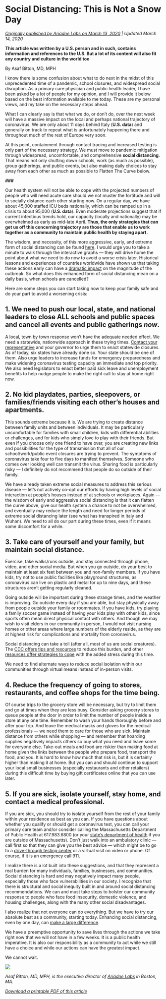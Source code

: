 # Social Distancing: This is Not a Snow Day

_[Originally published by Ariadne Labs on March 13, 2020](__link0__) | Updated March 14, 2020_

**This article was written by a U.S. person and in such, contains information and references to the U.S. But a lot of its content will also fit any country and culture in the world too**

By Asaf Bitton, MD, MPH

I know there is some confusion about what to do next in the midst of this unprecedented time of a pandemic, school closures, and widespread social disruption. As a primary care physician and public health leader, I have been asked by a lot of people for my opinion, and I will provide it below based on the best information available to me today. These are my personal views, and my take on the necessary steps ahead.

What I can clearly say is that what we do, or don’t do, over the next week will have a massive impact on the local and perhaps national trajectory of coronavirus. We are only about 11 days behind Italy (**U.S. data**) and generally on track to repeat what is unfortunately happening there and throughout much of the rest of Europe very soon.

At this point, containment through contact tracing and increased testing is only part of the necessary strategy. We must move to pandemic mitigation through widespread, uncomfortable, and comprehensive **social distancing**. That means not only shutting down schools, work (as much as possible), group gatherings, and public events, but also making daily choices to stay away from each other as much as possible to Flatten The Curve below.

__###__

Our health system will not be able to cope with the projected numbers of people who will need acute care should we not muster the fortitude and will to socially distance each other starting now. On a regular day, we have about 45,000 staffed ICU beds nationally, which can be ramped up in a crisis to about 95,000 (**U.S. data**). Even moderate projections suggest that if current infectious trends hold, our capacity (locally and nationally) may be overwhelmed as early as mid-late April. **Thus, the only strategies that can get us off this concerning trajectory are those that enable us to work together as a community to maintain public health by staying apart.**

The wisdom, and necessity, of this more aggressive, early, and extreme form of social distancing can be found [here](__link1__). I would urge you to take a minute to walk through the interactive graphs — they will drive home the point about what we need to do now to avoid a worse crisis later. Historical lessons and experiences of countries worldwide have shown us that taking these actions early can have a [dramatic impact](__link2__) on the magnitude of the outbreak. So what does this enhanced form of social distancing mean on a daily basis, when schools are cancelled?

Here are some steps you can start taking now to keep your family safe and do your part to avoid a worsening crisis:

## 1. We need to push our local, state, and national leaders to close ALL schools and public spaces and cancel all events and public gatherings _now_.

A local, town by town response won’t have the adequate needed effect. We need a statewide, nationwide approach in these trying times. [Contact your representative](__link3__) and your governor to urge them to enact statewide closures. As of today, six states have already done so. Your state should be one of them. Also urge leaders to increase funds for emergency preparedness and make widening coronavirus testing capacity an immediate and top priority. We also need legislators to enact better paid sick leave and unemployment benefits to help nudge people to make the right call to stay at home right now.

## 2. No kid playdates, parties, sleepovers, or families/friends visiting each other’s houses and apartments.

This sounds extreme because it is. We are trying to create distance between family units and between individuals. It may be particularly uncomfortable for families with small children, kids with differential abilities or challenges, and for kids who simply love to play with their friends. But even if you choose only one friend to have over, you are creating new links and possibilities for the type of transmission that all of our school/work/public event closures are trying to prevent. The symptoms of coronavirus take four to five days to manifest themselves. Someone who comes over looking well can transmit the virus. Sharing food is particularly risky — I definitely do not recommend that people do so outside of their family.

We have already taken extreme social measures to address this serious disease — let’s not actively co-opt our efforts by having high levels of social interaction at people’s houses instead of at schools or workplaces. Again — the wisdom of early and aggressive social distancing is that it can flatten the curve above, give our health system a chance to not be overwhelmed, and eventually may reduce the length and need for longer periods of extreme social distancing later (see what has transpired in Italy and Wuhan). We need to all do our part during these times, even if it means some discomfort for a while.

## 3. Take care of yourself and your family, but maintain social distance.

Exercise, take walks/runs outside, and stay connected through phone, video, and other social media. But when you go outside, do your best to maintain at least six feet between you and non-family members. If you have kids, try not to use public facilities like playground structures, as coronavirus can live on plastic and metal for up to nine days, and these structures aren’t getting regularly cleaned.

Going outside will be important during these strange times, and the weather is improving. Go outside every day if you are able, but stay physically away from people outside your family or roommates. If you have kids, try playing a family soccer game instead of having your kids play with other kids, since sports often mean direct physical contact with others. And though we may wish to visit elders in our community in person, I would not visit nursing homes or other areas where large numbers of the elderly reside, as they are at highest risk for complications and mortality from coronavirus.

Social distancing can take a toll (after all, most of us are social creatures). The [CDC offers tips and resources](__link4__) to reduce this burden, and other [resources offer strategies to cope](__link5__) with the added stress during this time.

We need to find alternate ways to reduce social isolation within our communities through virtual means instead of in-person visits.

## 4. Reduce the frequency of going to stores, restaurants, and coffee shops for the time being.

Of course trips to the grocery store will be necessary, but try to limit them and go at times when they are less busy. Consider asking grocery stores to queue people at the door in order to limit the number of people inside a store at any one time. Remember to wash your hands thoroughly before and after your trip. And leave the medical masks and gloves for the medical professionals — we need them to care for those who are sick. Maintain distance from others while shopping — and remember that hoarding supplies negatively impacts others so buy what you need and leave some for everyone else. Take-out meals and food are riskier than making food at home given the links between the people who prepare food, transport the food, and you. It is hard to know how much that risk is, but it is certainly higher than making it at home. But you can and should continue to support your local small businesses (especially restaurants and other retailers) during this difficult time by buying gift certificates online that you can use later.

## 5. If you are sick, isolate yourself, stay home, and contact a medical professional.

If you are sick, you should try to isolate yourself from the rest of your family within your residence as best as you can. If you have questions about whether you qualify or should get a coronavirus test, you can call your primary care team and/or consider calling the Massachusetts Department of Public Health at 617.983.6800 (or your [state’s department of health](__link6__) if you are outside of Massachusetts). Don’t just walk into an ambulatory clinic — call first so that they can give you the best advice — which might be to go to a [drive-through testing center](__link7__) or a virtual visit on video or phone. Of course, if it is an emergency call 911.

I realize there is a lot built into these suggestions, and that they represent a real burden for many individuals, families, businesses, and communities. Social distancing is hard and may negatively impact many people, especially those who face vulnerabilities in our society. I recognize that there is structural and social inequity built in and around social distancing recommendations. We can and must take steps to bolster our community response to people who face food insecurity, domestic violence, and housing challenges, along with the many other social disadvantages.

I also realize that not everyone can do everything. But we have to try our absolute best as a community, starting today. Enhancing social distancing, even by one day, can [make a large difference](__link8__).

We have a preemptive opportunity to save lives through the actions we take right now that we will not have in a few weeks. It is a public health imperative. It is also our responsibility as a community to act while we still have a choice and while our actions can have the greatest impact.

We cannot wait.

![](https://cdn-images-1.medium.com/max/2000/1*_7aR_ESGHkhpBb_nSVd1Eg.png)

_Asaf Bitton, MD, MPH, is the executive director of [Ariadne Labs](https://www.ariadnelabs.org) in Boston, MA._

_[Download a printable PDF of this article](__link9__)_
